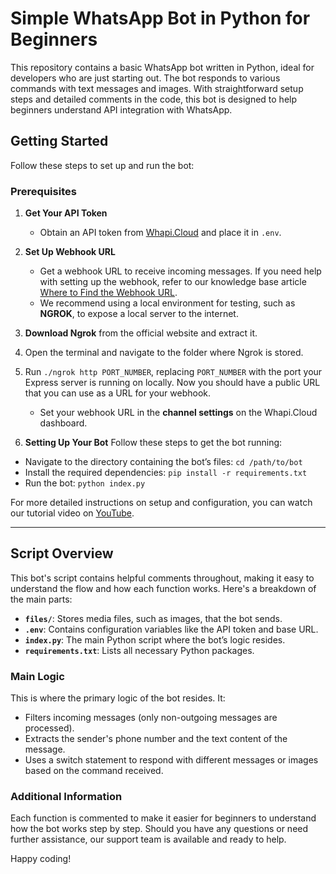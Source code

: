 # Simple WhatsApp Bot in Python for Beginners

This repository contains a basic WhatsApp bot written in Python, ideal for developers who are just starting out. The bot responds to various commands with text messages and images. With straightforward setup steps and detailed comments in the code, this bot is designed to help beginners understand API integration with WhatsApp.

## Getting Started

Follow these steps to set up and run the bot:

### Prerequisites

1. **Get Your API Token**
   - Obtain an API token from [Whapi.Cloud](https://whapi.cloud) and place it in `.env`.

2. **Set Up Webhook URL**
   - Get a webhook URL to receive incoming messages. If you need help with setting up the webhook, refer to our knowledge base article [Where to Find the Webhook URL](https://support.whapi.cloud/help-desk/receiving/webhooks/where-to-find-the-webhook-url).
   - We recommend using a local environment for testing, such as **NGROK**, to expose a local server to the internet.
1. **Download Ngrok** from the official website and extract it.
2. Open the terminal and navigate to the folder where Ngrok is stored.
3. Run `./ngrok http PORT_NUMBER`, replacing `PORT_NUMBER` with the port your Express server is running on locally.
Now you should have a public URL that you can use as a URL for your webhook.
   - Set your webhook URL in the **channel settings** on the Whapi.Cloud dashboard.
  
3. **Setting Up Your Bot**
Follow these steps to get the bot running:
- Navigate to the directory containing the bot’s files: `cd /path/to/bot`
- Install the required dependencies: `pip install -r requirements.txt`
- Run the bot: `python index.py`

   
For more detailed instructions on setup and configuration, you can watch our tutorial video on [YouTube](https://youtu.be/GhsRJBXztoc).

***

## Script Overview

This bot's script contains helpful comments throughout, making it easy to understand the flow and how each function works. Here's a breakdown of the main parts:

- **`files/`**: Stores media files, such as images, that the bot sends.
- **`.env`**: Contains configuration variables like the API token and base URL.
- **`index.py`**: The main Python script where the bot’s logic resides.
- **`requirements.txt`**: Lists all necessary Python packages.

### Main Logic

This is where the primary logic of the bot resides. It:
- Filters incoming messages (only non-outgoing messages are processed).
- Extracts the sender's phone number and the text content of the message.
- Uses a switch statement to respond with different messages or images based on the command received.

### Additional Information

Each function is commented to make it easier for beginners to understand how the bot works step by step. Should you have any questions or need further assistance, our support team is available and ready to help.

Happy coding!


